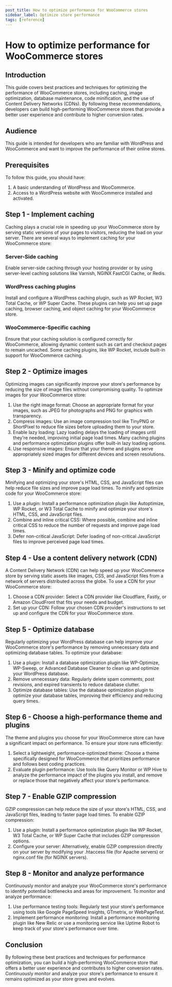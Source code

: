 ```yaml
---
post_title: How to optimize performance for WooCommerce stores
sidebar_label: Optimize store performance
tags: [reference]
---
```


# How to optimize performance for WooCommerce stores

## Introduction

This guide covers best practices and techniques for optimizing the performance of WooCommerce stores, including caching, image optimization, database maintenance, code minification, and the use of Content Delivery Networks (CDNs). By following these recommendations, developers can build high-performing WooCommerce stores that provide a better user experience and contribute to higher conversion rates.

## Audience

This guide is intended for developers who are familiar with WordPress and WooCommerce and want to improve the performance of their online stores.

## Prerequisites

To follow this guide, you should have:

1. A basic understanding of WordPress and WooCommerce.
2. Access to a WordPress website with WooCommerce installed and activated.

## Step 1 - Implement caching

Caching plays a crucial role in speeding up your WooCommerce store by serving static versions of your pages to visitors, reducing the load on your server. There are several ways to implement caching for your WooCommerce store:

### Server-Side caching

Enable server-side caching through your hosting provider or by using server-level caching solutions like Varnish, NGINX FastCGI Cache, or Redis.

### WordPress caching plugins

Install and configure a WordPress caching plugin, such as WP Rocket, W3 Total Cache, or WP Super Cache. These plugins can help you set up page caching, browser caching, and object caching for your WooCommerce store.

### WooCommerce-Specific caching

Ensure that your caching solution is configured correctly for WooCommerce, allowing dynamic content such as cart and checkout pages to remain uncached. Some caching plugins, like WP Rocket, include built-in support for WooCommerce caching.

## Step 2 - Optimize images

Optimizing images can significantly improve your store's performance by reducing the size of image files without compromising quality. To optimize images for your WooCommerce store:

1. Use the right image format: Choose an appropriate format for your images, such as JPEG for photographs and PNG for graphics with transparency.
2. Compress images: Use an image compression tool like TinyPNG or ShortPixel to reduce file sizes before uploading them to your store.
3. Enable lazy loading: Lazy loading delays the loading of images until they're needed, improving initial page load times. Many caching plugins and performance optimization plugins offer built-in lazy loading options.
4. Use responsive images: Ensure that your theme and plugins serve appropriately sized images for different devices and screen resolutions.

## Step 3 - Minify and optimize code

Minifying and optimizing your store's HTML, CSS, and JavaScript files can help reduce file sizes and improve page load times. To minify and optimize code for your WooCommerce store:

1. Use a plugin: Install a performance optimization plugin like Autoptimize, WP Rocket, or W3 Total Cache to minify and optimize your store's HTML, CSS, and JavaScript files.
2. Combine and inline critical CSS: Where possible, combine and inline critical CSS to reduce the number of requests and improve page load times.
3. Defer non-critical JavaScript: Defer loading of non-critical JavaScript files to improve perceived page load times.

## Step 4 - Use a content delivery network (CDN)

A Content Delivery Network (CDN) can help speed up your WooCommerce store by serving static assets like images, CSS, and JavaScript files from a network of servers distributed across the globe. To use a CDN for your WooCommerce store:

1. Choose a CDN provider: Select a CDN provider like Cloudflare, Fastly, or Amazon CloudFront that fits your needs and budget.
2. Set up your CDN: Follow your chosen CDN provider's instructions to set up and configure the CDN for your WooCommerce store.

## Step 5 - Optimize database

Regularly optimizing your WordPress database can help improve your WooCommerce store's performance by removing unnecessary data and optimizing database tables. To optimize your database:

1. Use a plugin: Install a database optimization plugin like WP-Optimize, WP-Sweep, or Advanced Database Cleaner to clean up and optimize your WordPress database.
2. Remove unnecessary data: Regularly delete spam comments, post revisions, and expired transients to reduce database clutter.
3. Optimize database tables: Use the database optimization plugin to optimize your database tables, improving their efficiency and reducing query times.

## Step 6 - Choose a high-performance theme and plugins

The theme and plugins you choose for your WooCommerce store can have a significant impact on performance. To ensure your store runs efficiently:

1. Select a lightweight, performance-optimized theme: Choose a theme specifically designed for WooCommerce that prioritizes performance and follows best coding practices.
2. Evaluate plugin performance: Use tools like Query Monitor or WP Hive to analyze the performance impact of the plugins you install, and remove or replace those that negatively affect your store's performance.

## Step 7 - Enable GZIP compression

GZIP compression can help reduce the size of your store's HTML, CSS, and JavaScript files, leading to faster page load times. To enable GZIP compression:

1. Use a plugin: Install a performance optimization plugin like WP Rocket, W3 Total Cache, or WP Super Cache that includes GZIP compression options.
2. Configure your server: Alternatively, enable GZIP compression directly on your server by modifying your .htaccess file (for Apache servers) or nginx.conf file (for NGINX servers).

## Step 8 - Monitor and analyze performance

Continuously monitor and analyze your WooCommerce store's performance to identify potential bottlenecks and areas for improvement. To monitor and analyze performance:

1. Use performance testing tools: Regularly test your store's performance using tools like Google PageSpeed Insights, GTmetrix, or WebPageTest.
2. Implement performance monitoring: Install a performance monitoring plugin like New Relic or use a monitoring service like Uptime Robot to keep track of your store's performance over time.

## Conclusion

By following these best practices and techniques for performance optimization, you can build a high-performing WooCommerce store that offers a better user experience and contributes to higher conversion rates. Continuously monitor and analyze your store's performance to ensure it remains optimized as your store grows and evolves.

